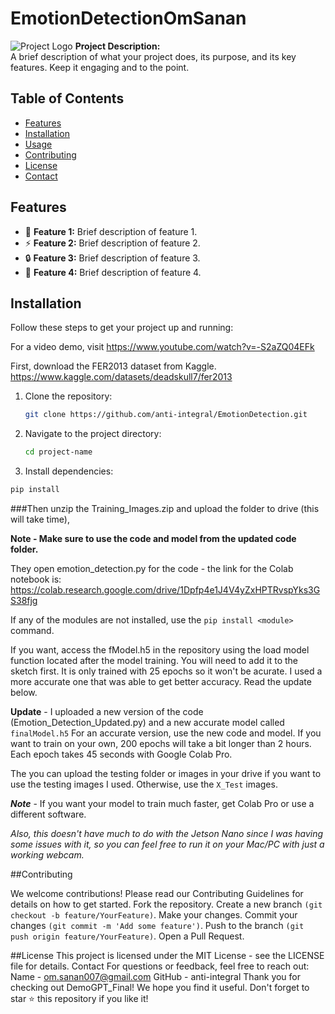# EmotionDetectionOmSanan

![Project Logo](link-to-your-logo.png) 
**Project Description:**  
A brief description of what your project does, its purpose, and its key features. Keep it engaging and to the point.

## Table of Contents

- [Features](#features)
- [Installation](#installation)
- [Usage](#usage)
- [Contributing](#contributing)
- [License](#license)
- [Contact](#contact)

## Features

- 🚀 **Feature 1:** Brief description of feature 1.
- ⚡ **Feature 2:** Brief description of feature 2.
- 🔒 **Feature 3:** Brief description of feature 3.
- 🌟 **Feature 4:** Brief description of feature 4.

## Installation

Follow these steps to get your project up and running:

For a video demo, visit https://www.youtube.com/watch?v=-S2aZQ04EFk

First, download the FER2013 dataset from Kaggle.
https://www.kaggle.com/datasets/deadskull7/fer2013

1. Clone the repository:
   ```bash
   git clone https://github.com/anti-integral/EmotionDetection.git

2. Navigate to the project directory:

    ```bash
   cd project-name

4. Install dependencies:
```bash
pip install  
```



###Then unzip the Training_Images.zip and upload the folder to drive (this will take time),

****Note - Make sure to use the code and model from the updated code folder.****

They open emotion_detection.py for the code - the link for the Colab notebook is:
https://colab.research.google.com/drive/1Dpfp4e1J4V4yZxHPTRvspYks3GS38fjg

If any of the modules are not installed, use the `pip install <module>` command.

If you want, access the fModel.h5 in the repository using the load model function located after the model training. 
You will need to add it to the sketch first. It is only trained with 25 epochs so it won't be acurate. 
I used a more accurate one that was able to get better accuracy. Read the update below.

****Update**** - I uploaded a new version of the code (Emotion_Detection_Updated.py) and a new accurate model called `finalModel.h5` 
For an accurate version, use the new code and model. If you want to train on your own, 200 epochs will take a bit longer than 2 hours. 
Each epoch takes 45 seconds with Google Colab Pro. 


The you can upload the testing folder or images in your drive if you want to use the testing images I used. 
Otherwise, use the `X_Test` images.

***Note*** - If you want your model to train much faster, get Colab Pro or use a different software.

*Also, this doesn't have much to do with the Jetson Nano since I was having some issues with it, so you can feel free to run it on your Mac/PC with just a working webcam.*

##Contributing

We welcome contributions! Please read our Contributing Guidelines for details on how to get started.
Fork the repository.
Create a new branch `(git checkout -b feature/YourFeature)`.
Make your changes.
Commit your changes `(git commit -m 'Add some feature')`.
Push to the branch `(git push origin feature/YourFeature)`.
Open a Pull Request.


##License
This project is licensed under the MIT License - see the LICENSE file for details.
Contact
For questions or feedback, feel free to reach out:
Name - om.sanan007@gmail.com
GitHub - anti-integral
Thank you for checking out DemoGPT_Final! We hope you find it useful. Don't forget to star ⭐ this repository if you like it!

